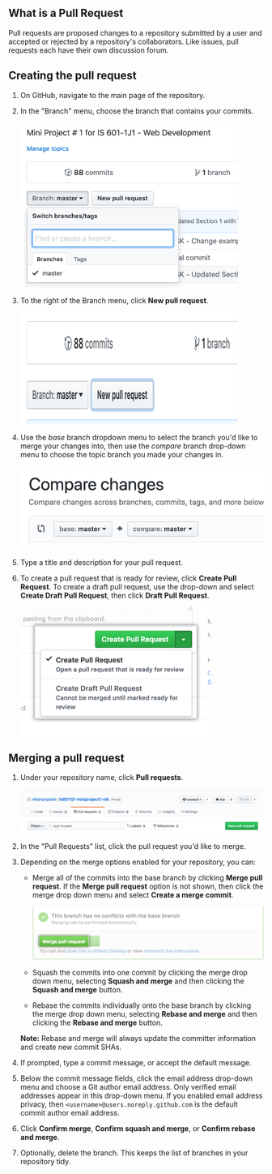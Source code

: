 ## What is a Pull Request
Pull requests are proposed changes to a repository submitted by a user and accepted or rejected by a repository's collaborators. Like issues, pull requests each have their own discussion forum.


## Creating the pull request

1.  On GitHub, navigate to the main page of the repository.
    
2.  In the "Branch" menu, choose the branch that contains your commits.
    
    <img src="/section-3/images/branch-dropdown.png" width="430" height="326"/>
    
3.  To the right of the Branch menu, click  **New pull request**.
    
    <img src="/section-3/images/new-pull-request.png" width="429" height="222"/> 
    
4.  Use the  _base_  branch dropdown menu to select the branch you'd like to merge your changes into, then use the  _compare_  branch drop-down menu to choose the topic branch you made your changes in.
    
    ![Drop-down menus for choosing the base and compare branches](/section-3/images/compare-branch.png)
    
5.  Type a title and description for your pull request.
    
6.  To create a pull request that is ready for review, click  **Create Pull Request**. To create a draft pull request, use the drop-down and select  **Create Draft Pull Request**, then click  **Draft Pull Request**. 
    
    ![Create pull request button](/section-3/images/pull-request-send.png)

## Merging a pull request

1.  Under your repository name, click  **Pull requests**.
    
    ![Issues and pull requests tab selection](/section-3/images/pull-requests.png)
    
2.  In the "Pull Requests" list, click the pull request you'd like to merge.
    
3.  Depending on the merge options enabled for your repository, you can:
    
    -   Merge all of the commits into the base branch  by clicking  **Merge pull request**. If the  **Merge pull request**  option is not shown, then click the merge drop down menu and select  **Create a merge commit**.
        
        ![merge-pull-request-button](/section-3/images/pull-request-merge.png)
        
    -   Squash the commits into one commit by clicking the merge drop down menu, selecting  **Squash and merge**  and then clicking the  **Squash and merge**  button.
        
    -   Rebase the commits individually onto the base branch by clicking the merge drop down menu, selecting  **Rebase and merge**  and then clicking the  **Rebase and merge**  button.
    
    **Note:**  Rebase and merge will always update the committer information and create new commit SHAs.
    
4.  If prompted, type a commit message, or accept the default message.
    
5.  Below the commit message fields, click the email address drop-down menu and choose a Git author email address. Only verified email addresses appear in this drop-down menu. If you enabled email address privacy, then  `<username>@users.noreply.github.com`  is the default commit author email address.
    
6.  Click  **Confirm merge**,  **Confirm squash and merge**, or  **Confirm rebase and merge**.
    
7.  Optionally,  delete the branch. This keeps the list of branches in your repository tidy.


